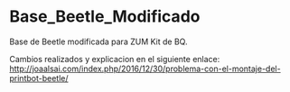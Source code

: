 # Base_Beetle_Modificado
Base de Beetle modificada para ZUM Kit de BQ.

Cambios realizados y explicacion en el siguiente enlace:
http://joaalsai.com/index.php/2016/12/30/problema-con-el-montaje-del-printbot-beetle/
